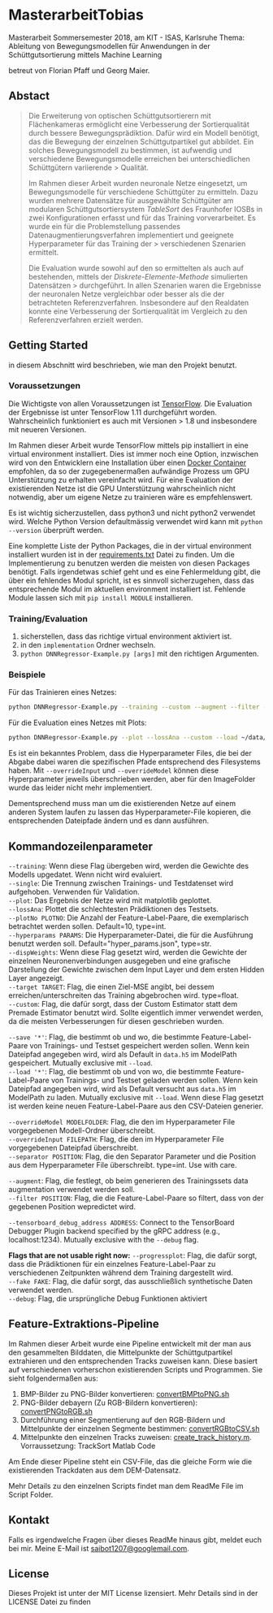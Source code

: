 # MasterarbeitTobias
Masterarbeit Sommersemester 2018, am KIT - ISAS, Karlsruhe
Thema: Ableitung von Bewegungsmodellen für Anwendungen in der Schüttgutsortierung mittels Machine Learning

betreut von Florian Pfaff und Georg Maier.

## Abstact 
> Die Erweiterung von optischen Schüttgutsortierern mit Flächenkameras ermöglicht eine Verbesserung der Sortierqualität durch bessere Bewegungsprädiktion.
> Dafür wird ein Modell benötigt, das die Bewegung der einzelnen Schüttgutpartikel gut abbildet.
> Ein solches Bewegungsmodell zu bestimmen, ist aufwendig und verschiedene Bewegungsmodelle erreichen bei unterschiedlichen Schüttgütern variierende > Qualität.
> 
> Im Rahmen dieser Arbeit wurden neuronale Netze eingesetzt, um Bewegungsmodelle für verschiedene Schüttgüter zu ermitteln.
> Dazu wurden mehrere Datensätze für ausgewählte Schüttgüter 
> am modularen Schüttgutsortiersystem _TableSort_ des Fraunhofer IOSBs in zwei Konfigurationen erfasst und für das Training vorverarbeitet.
> Es wurde ein für die Problemstellung passendes Datenaugmentierungsverfahren implementiert und geeignete Hyperparameter für das Training der > verschiedenen Szenarien ermittelt.
> 
> Die Evaluation wurde sowohl auf den so ermittelten als auch auf bestehenden, mittels der _Diskrete-Elemente-Methode_ simulierten Datensätzen > durchgeführt.
> In allen Szenarien waren die Ergebnisse der neuronalen Netze vergleichbar oder besser als die der betrachteten Referenzverfahren.
> Insbesondere auf den Realdaten konnte eine Verbesserung der Sortierqualität im Vergleich zu den Referenzverfahren erzielt werden. 

## Getting Started

in diesem Abschnitt wird beschrieben, wie man den Projekt benutzt.

### Voraussetzungen

Die Wichtigste von allen Voraussetzungen ist [TensorFlow](https://www.tensorflow.org/).
Die Evaluation der Ergebnisse ist unter TensorFlow 1.11 durchgeführt worden.
Wahrscheinlich funktioniert es auch mit Versionen > 1.8 und insbesondere mit neueren Versionen. 

Im Rahmen dieser Arbeit wurde TensorFlow mittels pip installiert in eine virtual environment installiert.
Dies ist immer noch eine Option, inzwischen wird von den Entwicklern eine Installation über einen [Docker Container](https://www.tensorflow.org/install/docker) empfohlen, 
da so der zugegebenermaßen aufwändige Prozess um GPU Unterstützung zu erhalten vereinfacht wird.
Für eine Evaluation der existierenden Netze ist die GPU Unterstützung wahrscheinlich nicht notwendig, 
aber um eigene Netze zu trainieren wäre es empfehlenswert.

Es ist wichtig sicherzustellen, dass python3 und nicht python2 verwendet wird.
Welche Python Version defaultmässig verwendet wird kann mit `python --version` überprüft werden.

Eine komplette Liste der Python Packages, die in der virtual environment installiert wurden ist in der [requirements.txt](implementation/requirements-gpu-upgraded.txt) Datei zu finden.
Um die Implementierung zu benutzen werden die meisten von diesen Packages benötigt.
Falls irgendetwas schief geht und es eine Fehlermeldung gibt, die über ein fehlendes Modul spricht, ist es sinnvoll sicherzugehen, dass das entsprechende Modul im aktuellen environment installiert ist.
Fehlende Module lassen sich mit `pip install MODULE` installieren.



### Training/Evaluation

1. sicherstellen, dass das richtige virtual environment aktiviert ist.
2. in den `implementation` Ordner wechseln.
3.  `python DNNRegressor-Example.py [args]` mit den richtigen Argumenten. 


### Beispiele

Für das Trainieren eines Netzes:
```bash
python DNNRegressor-Example.py --training --custom --augment --filter --save ~/data/pfefferRutscheSeparator-FS5-filterAugm-750Distance.h5 --hyperparams ~/filteredParticles-Real-Pfeffer-Rutsche-final.json --overrideModel ~/models/Separator/pfefferRutscheSeparator 2>&1 | tee -a ~/logs/RealPfeffer_Rutsche_Final.txt
```


Für die Evaluation eines Netzes mit Plots:
```bash
python DNNRegressor-Example.py --plot --lossAna --custom --load ~/data/pfefferRutscheSeparator-FS5-filterAugm-750Distance.h5 --hyperparams ~/filteredParticles-Real-Pfeffer-Rutsche-final.json --overrideModel ~/models/Separator/pfefferRutscheSeparator 2>&1 | tee -a ~/logs/RealPfeffer_Rutsche_Final.txt
```
Es ist ein bekanntes Problem, dass die Hyperparameter Files, die bei der Abgabe dabei waren die spezifischen Pfade entsprechend des Filesystems haben.
Mit `--overrideInput` und `--overrideModel` können diese Hyperparameter jeweils überschrieben werden, aber für den ImageFolder wurde das leider nicht mehr implementiert.

Dementsprechend muss man um die existierenden Netze auf einem anderen System laufen zu lassen das Hyperparameter-File kopieren, die entsprechenden Dateipfade ändern und es dann ausführen.



## Kommandozeilenparameter


`--training`: Wenn diese Flag übergeben wird, werden die Gewichte des Modells upgedatet. Wenn nicht wird evaluiert.<br/>
`--single`: Die Trennung zwischen Trainings- und Testdatenset wird aufgehoben. Verwenden für Validation. <br/>
`--plot`: Das Ergebnis der Netze wird mit matplotlib geplottet.<br/>
`--lossAna`: Plottet die schlechtesten Prädiktionen des Testsets.<br/>
`--plotNo PLOTNO`: Die Anzahl der Feature-Label-Paare, die exemplarisch betrachtet werden sollen. Default=10, type=int.<br/>
`--hyperparams PARAMS`: Die Hyperparameter-Datei, die für die Ausführung benutzt werden soll. Default="hyper_params.json", type=str.<br/>
`--dispWeights`: Wenn diese Flag gesetzt wird, werden die Gewichte der einzelnen Neuronenverbindungen ausgegeben und eine grafische Darstellung der Gewichte zwischen dem Input Layer und dem ersten Hidden Layer angezeigt.<br/>
`--target TARGET`: Flag, die einen Ziel-MSE angibt, bei dessem erreichen/unterschreiten das Training abgebrochen wird. type=float.<br/>
`--custom`: Flag, die dafür sorgt, dass der Custom Estimator statt dem Premade Estimator benutzt wird. Sollte eigentlich immer verwendet werden, da die meisten Verbesserungen für diesen geschrieben wurden. 


`--save '*'`: Flag, die bestimmt ob und wo, die bestimmte Feature-Label-Paare von Trainings- und Testset gespeichert werden sollen. Wenn kein Dateipfad angegeben wird, wird als Default in `data.h5` im ModelPath gespeichert. Mutually exclusive mit `--load`.<br/>
`--load '*'`: Flag, die bestimmt ob und von wo, die bestimmte Feature-Label-Paare von Trainings- und Testset geladen werden sollen. Wenn kein Dateipfad angegeben wird, wird als Default versucht aus `data.h5` im ModelPath zu laden. Mutually exclusive mit `--load`. Wenn diese Flag gesetzt ist werden keine neuen Feature-Label-Paare aus den CSV-Dateien generier.<br/>


`--overrideModel MODELFOLDER`: Flag, die den im Hyperparameter File vorgegebenen Modell-Ordner überschreibt. <br/>
`--overrideInput FILEPATH`: Flag, die den im Hyperparameter File vorgegebenen Dateipfad überschreibt. <br/>
`--separator POSITION`: Flag, die den Separator Parameter und die Position aus dem Hyperparameter File überschreibt. type=int. Use with care.

`--augment`: Flag, die festlegt, ob beim generieren des Trainingssets data augmentation verwendet werden soll.<br/>
`--filter POSITION`: Flag, die die Feature-Label-Paare so filtert, dass von der gegebenen Position wepredictet wird.<br/>

`--tensorboard_debug_address ADDRESS`: Connect to the TensorBoard Debugger Plugin backend specified by the gRPC address (e.g., localhost:1234). Mutually exclusive with the `--debug` flag.<br/>



**Flags that are not usable right now:**
`--progressplot`: Flag, die dafür sorgt, dass die Prädiktionen für ein einzelnes Feature-Label-Paar zu verschiedenen Zeitpunkten während dem Training dargestellt wird.<br/>
`--fake FAKE`: Flag, die dafür sorgt, das ausschließlich synthetische Daten verwendet werden.<br/>
`--debug`: Flag, die ursprüngliche Debug Funktionen aktiviert<br/>



## Feature-Extraktions-Pipeline

Im Rahmen dieser Arbeit wurde eine Pipeline entwickelt mit der man aus den gesammelten Bilddaten, die Mittelpunkte der Schüttgutpartikel extrahieren und den entsprechenden Tracks zuweisen kann.
Diese basiert auf verschiedenen vorherschon existierenden Scripts und Programmen.
Sie sieht folgendermaßen aus:

1. BMP-Bilder zu PNG-Bilder konvertieren: [convertBMPtoPNG.sh](scripts/convertBMPtoPNG.sh)
2. PNG-Bilder debayern (Zu RGB-Bildern konvertieren): [convertPNGtoRGB.sh](scripts/convertPNGtoRGB.sh)
3. Durchführung einer Segmentierung auf den RGB-Bildern und Mittelpunkte der einzelnen Segmente bestimmen: [convertRGBtoCSV.sh](scripts/convertRGBtoCSV.sh)
4. Mittelpunkte den einzelnen Tracks zuweisen: [create_track_history.m](scripts/create_track_history.m). Vorraussetzung: TrackSort Matlab Code

Am Ende dieser Pipeline steht ein CSV-File, das die gleiche Form wie die existierenden Trackdaten aus dem DEM-Datensatz.

Mehr Details zu den einzelnen Scripts findet man dem ReadMe File im Script Folder.


## Kontakt

Falls es irgendwelche Fragen über dieses ReadMe hinaus gibt, meldet euch bei mir. Meine E-Mail ist <saibot1207@googlemail.com>.

## License

Dieses Projekt ist unter der MIT License lizensiert. Mehr Details sind in der LICENSE Datei zu finden

